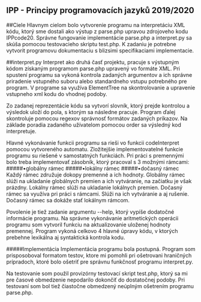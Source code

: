 IPP - Principy programovacích jazyků 2019/2020
---

##Ciele
Hlavnym cielom bolo vytvorenie programu na interpretáciu XML kódu, ktorý sme dostali ako výstup z parse.php upravou zdrojoveho kodu IPPcode20.
Správne fungovanie implementácie parse.php a interpret.py sa skúša pomocou testovacieho skriptu test.php.
K zadaniu je potrebne vytvorit programovu dokumentaciu s blizsimi specifikaciami implementacie. 


##interpret.py
Interpret ako druhá časť projektu, pracuje s výstupným kódom získaným programom parse.php upravený vo formáte XML.
Pri spustení programu sa vykoná kontrola zadaných argumentov a ich správne priradenie vstupného suboru alebo standardneho vstupu potrebného pre program. 
V programe sa využíva ElementTree na skontrolovanie a upravenie vstupneho xml kodu do vhodnej podoby.

Zo zadanej reprezentácie kódu sa vytvorí slovník, ktorý prejde kontrolou a výsledok uloží do pola, s ktorým sa následne pracuje.
Program ďalej skontroluje pomocou regexov správnosť formátov zadaných príkazov. 
Na základe poradia zadaného užívatelom pomocou order sa výsledný kod interpretuje. 

Hlavné vykonávanie funkcii programu sa rieši vo funkcii codeInterpret pomocou vytvoreného automatu.
Zložitejšie implementovatelné funkcie programu su riešené v samostatných funkciách. Pri práci s premennými bolo treba implementovať zásobník, ktorý pracoval s 3 možnými rámcami: 
#####•globálny rámec
#####•lokálny rámec
#####•dočasný rámec
Každý rámec združuje dokopy premenné a ich hodnoty. Globálny rámec slúži na ukladanie globálnych premien a ich vytváranie, na začiatku je však prázdny. 
Lokálny rámec slúži na ukladanie lokálnych premien. Dočasný rámec sa využíva pri práci s rámcami. Slúži na ich vytváranie a aj rušenie. Dočasný rámec sa dokáže stať lokálnym rámcom.

Povolenie je tiež zadanie argumentu --help, ktorý vypíše dodatočné informácie programu.
Na správne vykonávanie aritmetických operácii programu som vytvoril funkciu na aktualizovanie uloženej hodnoty premennej. 
Program vykoná celkovo 4 hlavné úpravy kódu, v ktorých prebehne lexikálna aj syntaktická kontrola kodu.


#####Implementácia
Implementácia programu bola postupná. Program som prisposoboval formatom testov, ktore mi pomohli pri ošetrovani hraničných prípradoch, ktoré bolo ošetriť pre správnu funkčnosť programu interpret.py. 

Na testovanie som použil provizórny testovací skript test.php, ktorý sa mi pre časové obmedzenie nepodarilo dokončiť do dostatočnej podoby. Pri testovaní som bol tiež čiastočne obmedzený neúplným ošetrením programu parse.php.


